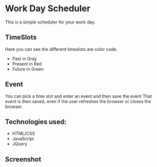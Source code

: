 # Work Day Scheduler

This is a simple scheduler for your work day. 

## TimeSlots
Here you can see the different timeslots are color code. 
<ul>
    <li>Past in Gray</li>
    <li>Present in Red</li>
    <li>Future in Green</li>
</ul>

## Event
You can pick a time slot and enter an event and then save the event
That event is then saved, even if the user refreshes the browser or closes the browser. 

## Technologies used:
<ul>
    <li>HTML/CSS</li>
    <li>JavaScript</li>
    <li>JQuery</li>
</ul>

## Screenshot